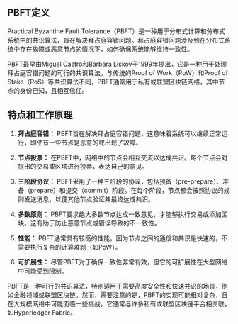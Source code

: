 ## PBFT定义

Practical Byzantine Fault Tolerance（PBFT）是一种用于分布式计算和分布式系统中的共识算法，旨在解决拜占庭容错问题。拜占庭容错问题涉及到在分布式系统中存在故障或恶意节点的情况下，如何确保系统能够维持一致性。

PBFT最早由Miguel Castro和Barbara Liskov于1999年提出，它是一种用于处理拜占庭容错问题的可行的共识算法。与传统的Proof of Work（PoW）和Proof of Stake（PoS）等共识算法不同，PBFT通常用于私有或联盟区块链网络，其中节点的身份已知，且相互信任。

## 特点和工作原理

1. **拜占庭容错：** PBFT旨在解决拜占庭容错问题，这意味着系统可以继续正常运行，即使有一些节点是恶意的或出现了故障。

2. **节点投票：** 在PBFT中，网络中的节点会相互交流以达成共识。每个节点会对提出的交易或区块进行投票，表达自己的意见。

3. **三阶段协议：** PBFT采用了一种三阶段的协议，包括预备（pre-prepare）、准备（prepare）和提交（commit）阶段。在每个阶段，节点都会按照协议的规则发送消息，以便其他节点验证并最终达成共识。

4. **多数原则：** PBFT要求绝大多数节点达成一致意见，才能够执行交易或添加区块。这有助于防止恶意节点或错误导致的不一致性。

5. **性能：** PBFT通常具有较高的性能，因为节点之间的通信和共识是快速的，不需要执行复杂的计算难题（如PoW）。

6. **可扩展性：** 尽管PBFT对于确保一致性非常有效，但它的可扩展性在大型网络中可能受到限制。

PBFT是一种可行的共识算法，特别适用于需要高度安全性和快速共识的场景，例如金融领域或联盟区块链。然而，需要注意的是，PBFT的实现可能相对复杂，且在大规模网络中可能面临一些挑战。它通常与许多私有或联盟区块链平台相关联，如Hyperledger Fabric。